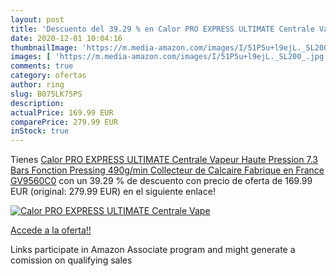 ```yaml
---
layout: post
title: 'Descuento del 39.29 % en Calor PRO EXPRESS ULTIMATE Centrale Vape'
date: 2020-12-01 10:04:16
thumbnailImage: 'https://m.media-amazon.com/images/I/51P5u+l9ejL._SL200_.jpg'
images: [ 'https://m.media-amazon.com/images/I/51P5u+l9ejL._SL200_.jpg' ]
comments: true
category: ofertas
author: ring
slug: B075LK75PS
description:
actualPrice: 169.99 EUR
comparePrice: 279.99 EUR
inStock: true
---
```


Tienes [Calor PRO EXPRESS ULTIMATE Centrale Vapeur Haute Pression 7.3 Bars Fonction Pressing 490g/min Collecteur de Calcaire Fabrique en France GV9560C0](https://www.amazon.fr/dp/B075LK75PS/?tag=tolees0d-21) con un 39.29 % de descuento con precio de oferta de 169.99 EUR (original: 279.99 EUR) en el siguiente enlace!

[![Calor PRO EXPRESS ULTIMATE Centrale Vape](https://m.media-amazon.com/images/I/51P5u+l9ejL._SL200_.jpg)](https://www.amazon.fr/dp/B075LK75PS/?tag=tolees0d-21)

[Accede a la oferta!!](https://www.amazon.fr/dp/B075LK75PS/?tag=tolees0d-21)

Links participate in Amazon Associate program and might generate a comission on qualifying sales


